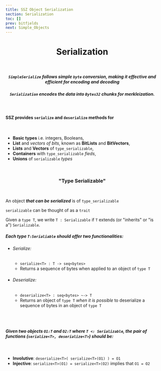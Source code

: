 ```yaml
---
title: SSZ Object Serialization
section: Serialization
toc: []
prev: bitfields
next: Simple_Objects
---
```

<div align='center'>

# Serialization
</br>

##### **`SimpleSerialize`** follows simple `byte` conversion, making it effective and efficient for encoding and decoding

##### `Serialization` encodes the data into `Bytes32` chunks for merkleization.

</div>
<div align='start'>
<br/>

#### SSZ provides `serialize` and `deserialize` methods for
<br />

- **Basic types** i.e. integers, Booleans,
- **List** and *vectors of bits*, known as **BitLists** and **BitVectors**,
- **Lists** and **Vectors** of `type_serializable`,
- **Containers** with `type_serializable` *fieds*,
- **Unions** of `serializable` *types*

</div>
<div align='center' id='type%0serializable'>
<br />

### "Type Serializable"

</div>
<div align='start' >
<br />

An object  ***that can be serialized***  is of `type_serializable`

`serializable` can be thought of as a `trait`

Given a `type T`, we write `T : Serializable` if `T` extends (or "inherits" or "is a") `Serializable`.

##### Each type `T:Serialiable` should offer two functionalities:

- ###### Serialize:
  - `serialize<T> : T -> seq<bytes>`
  - Returns a sequence of bytes when applied to an object of `type T`
- ###### Deserialize:
  - `deserialize<T> : seq<bytes> ~-> T`
  - Returns an object of `type T` *when it is possible* to deserialize a sequence of bytes in an object of `type T`

<br />
<br />

##### Given two objects `O1:T` and `O2:T` where `T <: Serializable`, the pair of functions (`serialize<T>, deserialize<T>`) should be:

<br/>

- **Involutive**: `deserialize<T>( serialize<T>(O1) ) = O1`
- **Injective**: `serialize<T>(O1) = serialize<T>(O2)` implies that `O1 = O2`

</div>
